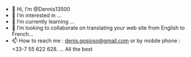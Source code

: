 - 👋 Hi, I’m @Dennis13500
- 👀 I’m interested in ...
- 🌱 I’m currently learning ...
- 💞️ I’m looking to collaborate on translating your web site from English to French...
- 📫 How to reach me : denis.gosioso@gmail.com or by mobile phone : +33-7 55 622 628.  ...
All the best
<!---
Dennis13500/Dennis13500 is a ✨ special ✨ repository because its `README.md` (this file) appears on your GitHub profile.
You can click the Preview link to take a look at your changes.
--->
